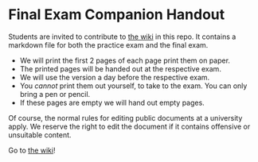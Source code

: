 # Final Exam Companion Handout

Students are invited to contribute to [the wiki](https://github.com/MQ-COMP1050/module-wiki/wiki) in this repo. It contains a markdown file for both the practice exam and the final exam.

* We will print the first 2 pages of each page print them on paper.
* The printed pages will be handed out at the respective exam.
* We will use the version a day before the respective exam.
* You *cannot* print them out yourself, to take to the exam. You can only bring a pen or pencil.
* If these pages are empty we will hand out empty pages.

Of course, the normal rules for editing public documents at a university apply. We reserve the right to edit the document if it contains offensive or unsuitable content.


Go to [the wiki](https://github.com/MQ-COMP1050/module-wiki/wiki)!
